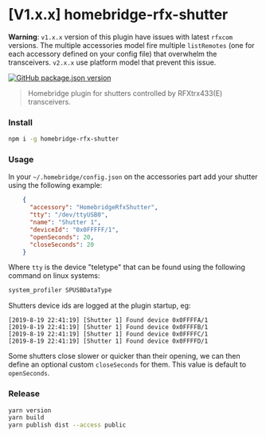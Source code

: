 # [V1.x.x] homebridge-rfx-shutter

**Warning**: `v1.x.x` version of this plugin have issues with latest `rfxcom` versions. The multiple accessories model fire multiple `listRemotes` (one for each accessory defined on your config file) that overwhelm the transceivers. `v2.x.x` use platform model that prevent this issue.

[![GitHub package.json version](https://img.shields.io/github/package-json/v/howm/homebridge-rfx-shutter)](https://www.npmjs.com/package/homebridge-rfx-shutter)

> Homebridge plugin for shutters controlled by RFXtrx433(E) transceivers.

### Install

```bash
npm i -g homebridge-rfx-shutter
```

### Usage

In your `~/.homebridge/config.json` on the accessories part add your shutter using the following example:

```json
    {
      "accessory": "HomebridgeRfxShutter",
      "tty": "/dev/ttyUSB0",
      "name": "Shutter 1",
      "deviceId": "0x0FFFFF/1",
      "openSeconds": 20,
      "closeSeconds": 20
    }
```

Where `tty` is the device "teletype" that can be found using the following command on linux systems:

```bash
system_profiler SPUSBDataType
```

Shutters device ids are logged at the plugin startup, eg:

```text
[2019-8-19 22:41:19] [Shutter 1] Found device 0x0FFFFA/1
[2019-8-19 22:41:19] [Shutter 1] Found device 0x0FFFFB/1
[2019-8-19 22:41:19] [Shutter 1] Found device 0x0FFFFC/1
[2019-8-19 22:41:19] [Shutter 1] Found device 0x0FFFFD/1
```

Some shutters close slower or quicker than their opening, we can then define an optional custom `closeSeconds` for them. This value is default to `openSeconds`.

### Release

```bash
yarn version
yarn build
yarn publish dist --access public
```
